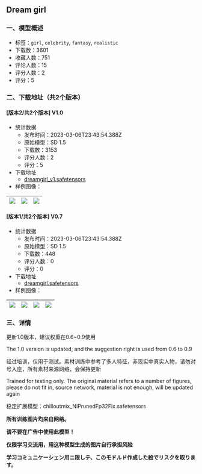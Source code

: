## Dream girl
### 一、模型概述

- 标签：`girl`, `celebrity`, `fantasy`, `realistic`
- 下载数：3601
- 收藏人数：751
- 评论人数：15
- 评分人数：2
- 评分：5

### 二、下载地址（共2个版本）

#### [版本2/共2个版本] V1.0

- 统计数据
  - 发布时间：2023-03-06T23:43:54.388Z
  - 原始模型：SD 1.5
  - 下载数：3153
  - 评分人数：2
  - 评分：5
- 下载地址
  - [dreamgirl_v1.safetensors](https://civitai.com/api/download/models/17115)
- 样例图像：

| <img src="https://image.civitai.com/xG1nkqKTMzGDvpLrqFT7WA/e305c26f-c287-43c7-c3de-b9bd3aceb800/width=450/173653.jpeg" /> | <img src="https://image.civitai.com/xG1nkqKTMzGDvpLrqFT7WA/663116a5-f926-4001-8d27-0d7b023a9c00/width=450/173733.jpeg" /> | <img src="https://image.civitai.com/xG1nkqKTMzGDvpLrqFT7WA/e69c592e-949d-4750-24b2-d8555212e100/width=450/173732.jpeg" /> |
| ---- | ---- | ---- |

#### [版本1/共2个版本] V0.7

- 统计数据
  - 发布时间：2023-03-06T23:43:54.388Z
  - 原始模型：SD 1.5
  - 下载数：448
  - 评分人数：0
  - 评分：0
- 下载地址
  - [dreamgirl.safetensors](https://civitai.com/api/download/models/14778)
- 样例图像：

| <img src="https://image.civitai.com/xG1nkqKTMzGDvpLrqFT7WA/fc0e03b6-75c0-4817-376e-f00083529300/width=450/173662.jpeg" /> | <img src="https://image.civitai.com/xG1nkqKTMzGDvpLrqFT7WA/bdd6c0e0-f7f7-4bea-dc3e-dc7d467ec400/width=450/173661.jpeg" /> | <img src="https://image.civitai.com/xG1nkqKTMzGDvpLrqFT7WA/11bc2b4e-bbdb-4bcd-a2f9-35f48d1cae00/width=450/173660.jpeg" /> | <img src="https://image.civitai.com/xG1nkqKTMzGDvpLrqFT7WA/c32a7be8-8bf6-427d-0c3d-cde260967a00/width=450/173659.jpeg" /> |
| ---- | ---- | ---- | ---- |


### 三、详情
<p>更新1.0版本，建议权重在0.6~0.9使用</p><p>The 1.0 version is updated, and the suggestion right is used from 0.6 to 0.9</p><p>经过培训，仅用于测试。素材训练中参考了多人特征，非现实中真实人物，请勿对号入座，所有素材来源网络，会保持更新</p><p>Trained for testing only. The original material refers to a number of figures, please do not fit in, source network, material is not enough, will be updated again</p><p>稳定扩展模型：chilloutmix_NiPrunedFp32Fix.safetensors</p><p><strong>所有训练图片均来自网络。</strong></p><p><strong>请不要在广告中使用此模型！</strong></p><p><strong>仅限学习交流用，用这种模型生成的图片自行承担风险</strong></p><p><strong>学习コミュニケーシェン用ニ限しテ、このモドルド作成した絵でリスクを取ります。</strong></p><p></p>